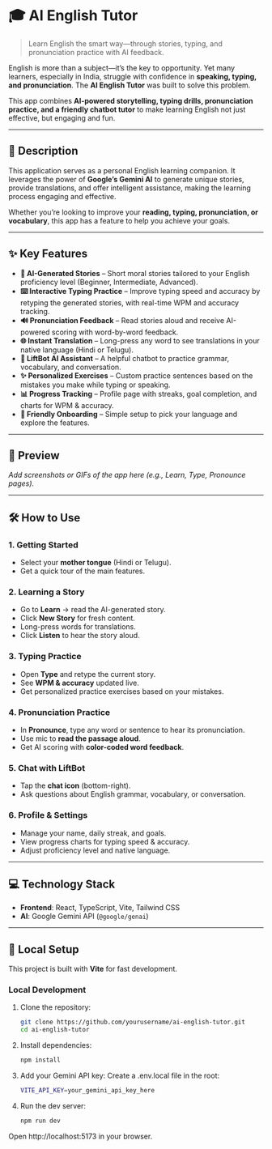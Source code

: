 # 🎓 AI English Tutor  

> Learn English the smart way—through stories, typing, and pronunciation practice with AI feedback.  

English is more than a subject—it’s the key to opportunity. Yet many learners, especially in India, struggle with confidence in **speaking, typing, and pronunciation**. The **AI English Tutor** was built to solve this problem.  

This app combines **AI-powered storytelling, typing drills, pronunciation practice, and a friendly chatbot tutor** to make learning English not just effective, but engaging and fun.  

---

## 🚀 Description  

This application serves as a personal English learning companion. It leverages the power of **Google’s Gemini AI** to generate unique stories, provide translations, and offer intelligent assistance, making the learning process engaging and effective.  

Whether you’re looking to improve your **reading, typing, pronunciation, or vocabulary**, this app has a feature to help you achieve your goals.  

---

## ✨ Key Features  

- **📖 AI-Generated Stories** – Short moral stories tailored to your English proficiency level (Beginner, Intermediate, Advanced).  
- **⌨️ Interactive Typing Practice** – Improve typing speed and accuracy by retyping the generated stories, with real-time WPM and accuracy tracking.  
- **🔊 Pronunciation Feedback** – Read stories aloud and receive AI-powered scoring with word-by-word feedback.  
- **🌐 Instant Translation** – Long-press any word to see translations in your native language (Hindi or Telugu).  
- **🤖 LiftBot AI Assistant** – A helpful chatbot to practice grammar, vocabulary, and conversation.  
- **✨ Personalized Exercises** – Custom practice sentences based on the mistakes you make while typing or speaking.  
- **📊 Progress Tracking** – Profile page with streaks, goal completion, and charts for WPM & accuracy.  
- **👋 Friendly Onboarding** – Simple setup to pick your language and explore the features.  

---

## 📸 Preview  

_Add screenshots or GIFs of the app here (e.g., Learn, Type, Pronounce pages)._  

---

## 🛠️ How to Use  

### 1. Getting Started  
- Select your **mother tongue** (Hindi or Telugu).  
- Get a quick tour of the main features.  

### 2. Learning a Story  
- Go to **Learn** → read the AI-generated story.  
- Click **New Story** for fresh content.  
- Long-press words for translations.  
- Click **Listen** to hear the story aloud.  

### 3. Typing Practice  
- Open **Type** and retype the current story.  
- See **WPM & accuracy** updated live.  
- Get personalized practice exercises based on your mistakes.  

### 4. Pronunciation Practice  
- In **Pronounce**, type any word or sentence to hear its pronunciation.  
- Use mic to **read the passage aloud**.  
- Get AI scoring with **color-coded word feedback**.  

### 5. Chat with LiftBot  
- Tap the **chat icon** (bottom-right).  
- Ask questions about English grammar, vocabulary, or conversation.  

### 6. Profile & Settings  
- Manage your name, daily streak, and goals.  
- View progress charts for typing speed & accuracy.  
- Adjust proficiency level and native language.  

---

## 💻 Technology Stack  

- **Frontend**: React, TypeScript, Vite, Tailwind CSS  
- **AI**: Google Gemini API (`@google/genai`)  

---

## 🔧 Local Setup  

This project is built with **Vite** for fast development.  

### Local Development  

1. Clone the repository:  
   ```bash
   git clone https://github.com/yourusername/ai-english-tutor.git
   cd ai-english-tutor
2. Install dependencies:
   ```bash
   npm install

3. Add your Gemini API key:
Create a .env.local file in the root:
   ```bash
   VITE_API_KEY=your_gemini_api_key_here

4. Run the dev server:
   ```bash
   npm run dev

Open http://localhost:5173
 in your browser.

 
